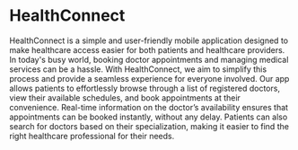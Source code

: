 # HealthConnect

HealthConnect is a simple and user-friendly mobile application designed to make healthcare access easier for both patients and healthcare providers. In today's busy world, booking doctor appointments and managing medical services can be a hassle. With HealthConnect, we aim to simplify this process and provide a seamless experience for everyone involved.
Our app allows patients to effortlessly browse through a list of registered doctors, view their available schedules, and book appointments at their convenience. Real-time information on the doctor’s availability ensures that appointments can be booked instantly, without any delay. Patients can also search for doctors based on their specialization, making it easier to find the right healthcare professional for their needs.
